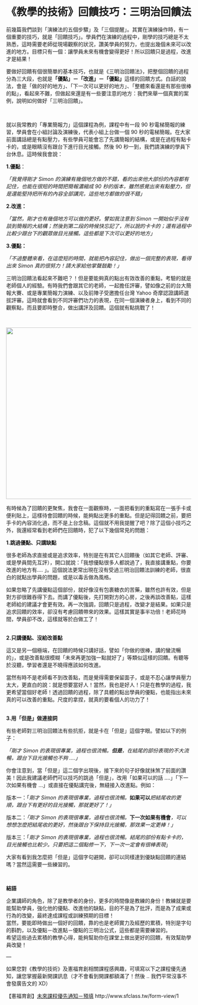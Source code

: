 # 《教學的技術》回饋技巧：三明治回饋法 

<p>前幾篇我們談到「演練法的五個步驟」及「三個提醒」。其實在演練操作時，有一個重要的技巧，就是「回饋技巧」。學員們在演練的過程中，剛學的技巧總是不太熟悉，這時需要老師從現場觀察的狀況，讚美學員的努力，也提出幾個未來可以改進的地方。目標只有一個：讓學員未來有機會變得更好！所以回饋只是過程，改進才是結果！</p>
<p>要做好回饋有個很簡單的基本技巧，也就是《三明治回饋法》，把整個回饋的過程分為三大段，也就是<strong>「優點」－「改進」－「優點」</strong>這樣的回饋方式。白話的說法，會是「做的好的地方」、「下一次可以更好的地方」、「整體來看還是有那些很棒的點」，看起來不難，但做起來還是有一些要注意的地方：我們來舉一個真實的案例，說明如何做好「三明治回饋」。</p>
<p> </p>
<p>就以我常教的「專業簡報力」這個課程為例，課程中有一段 90 秒電梯簡報的練習，學員會在小組討論及演練後，代表小組上台做一個 90 秒的電梯簡報。在大家前面講話總是有點壓力，有些學員可能會忘了先講簡報的結構，或是在過程有點卡卡的，或是眼睛沒有跟台下進行目光接觸。然後 90 秒一到，我們請演練的學員下台休息。這時候我會說：</p>
<p><strong>1.優點</strong>：</p>
<p><em>「我覺得剛才 Simon </em><em>的演練有幾個地方做的不錯，看的出來他大部份的內容都有記住，也能在很短的時間把簡報濃縮成 90 </em><em>秒的版本，雖然感覺出來有點壓力，但是還能堅持把所有的內容全部講完，這些地方都做的很不錯」</em></p>
<p><strong>2.</strong><strong>改進：</strong></p>
<p><em>「當然，剛才也有幾個地方可以做的更好。譬如我注意到 Simon </em><em>一開始似乎沒有談到簡報的大結構；然後到第二段的時候快忘記了，所以說的卡卡的；還有過程中比較少跟台下的觀眾做目光接觸。這些都是下次可以更好的地方」</em></p>
<p><strong>3.</strong><strong>優點：</strong></p>
<p><em>「不過整體來看，在這麼短的時間，就能把內容記住，做出一個完整的表現，看得出來 Simon </em><em>真的很努力！請大家給他掌聲鼓勵！」</em></p>
<p>三明治回饋法看起來不難吧？！但是要能夠真的點出有效改善的重點，考驗的就是老師個人的經驗。有時我們會跟其它的老師，一起擔任評審，譬如像之前的台大簡報大賽、或是專業簡報力演練、以及前陣子受邀擔任台灣 Yahoo 奇摩認證講師選拔評審。這時就會看到不同評審們功力的表現，在同一個演練者身上，看到不同的觀察點，而且要即時整合，做出講評及回饋。這個就有點挑戰了！</p>
<p> </p>
<p><img alt="" class="alignnone wp-image-1209" height="467" sizes="(max-width: 700px) 100vw, 700px" src="https://afu.tw/wp-content/uploads/2018/09/4F3A7191-1.jpg" srcset="https://afu.tw/wp-content/uploads/2018/09/4F3A7191-1.jpg 3589w, https://afu.tw/wp-content/uploads/2018/09/4F3A7191-1-300x200.jpg 300w, https://afu.tw/wp-content/uploads/2018/09/4F3A7191-1-768x512.jpg 768w, https://afu.tw/wp-content/uploads/2018/09/4F3A7191-1-1024x683.jpg 1024w, https://afu.tw/wp-content/uploads/2018/09/4F3A7191-1-219x146.jpg 219w, https://afu.tw/wp-content/uploads/2018/09/4F3A7191-1-50x33.jpg 50w, https://afu.tw/wp-content/uploads/2018/09/4F3A7191-1-112x75.jpg 112w" width="700"/></p>
<p>有時候為了回饋的更聚焦，我會在一面觀察時，一面把看到的重點寫在一張手卡或便利貼上，這樣待會回饋的時候，能夠點出更多的重點。但是記得回饋之前，要把手卡的內容消化過，而不是上台念稿。這個就不用我提醒了吧？除了這個小技巧之外，我還經常看到老師們在回饋時，犯了以下幾個常見的問題：</p>
<p><strong>1.跳過優點、只講缺點</strong></p>
<p>很多老師為求直接或是追求效率，特別是在有其它人回饋後（如其它老師、評審、或是學員間先互評），開口就說：「我想優點很多人都說過了，我直接講重點，你要改進的地方有…. 」。這個說法更常出現在沒有受過三明治回饋法訓練的老師，很直白的就點出學員的問題，或是以毒舌做為風格。</p>
<p>如果忽略了先講優點這個部份，就好像沒有包裹糖衣的苦藥，雖然也許有效，但是對方卻很難吞得下去。而講了優點後，先打開對方的心房，之後再談改善點，這樣老師給的建議才會更有效。再一次強調，回饋只是過程，改變才是結果。如果只是追求回饋的效率，卻沒有考慮回饋帶來的效果。這樣其實是事半功倍！老師花時間，學員卻不改，這樣就等於白做工了！</p>
<p><strong><br/>
2.</strong><strong>只講優點、沒給改善點</strong></p>
<p>這又是另一個極端，在回饋的時候只講好話，譬如「你做的很棒，講的蠻流暢的」，或是改善點很模糊「未來再更加強一點就好了」等類似這樣的回饋。有聽等於沒聽，學習者還是不曉得應該如何改進。</p>
<p>當然有時不是老師看不到改善點，而是覺得需要保留面子，或是不忍心讓學員壓力太大，更直白的說：就是想要當好人！當然，我也是好人！只是在教學的過程，我更希望當個好老師！透過回饋的過程，除了具體的點出學員的優點，也能指出未來真的可以改善的重點。尺度的拿捏，就真的要看個人的功力了！</p>
<p><strong><br/>
3.</strong><strong>用「但是」做連接詞</strong></p>
<p>有些老師對三明治回饋法有些抗拒，就是卡在「但是」這個字眼。譬如以下的例子：</p>
<p><em>「剛才 Simon </em><em>的表現很專業，過程也很流暢。<strong>但是</strong>，在結尾的部份表現的不大流暢，跟台下目光接觸也不夠 ….</em><em>」</em></p>
<p>你會注意到，當「但是」這二個字出現後，接下來的句子好像就抺煞了前面的讚美！因此我建議老師們可以技巧的跳過「但是」，改用「如果可以的話 ….」「下一次如果有機會 …」或直接在優點講完後，無縫接入改進點。例如：</p>
<p>版本一：「<em>剛才</em><em> Simon </em><em>的表現很專業，過程也很流暢。</em><strong>如果可以</strong><em>把結尾收的更順，跟台下有更好的目光接觸，那就更好了！」</em></p>
<p>版本二：<em>「剛才</em><em> Simon </em><em>的表現很專業，過程也很流暢。</em><strong>下一次如果有機會</strong><em>，可以想想怎麼把結尾收的更好，然後跟台下保持目光接觸，那效果一定更棒！」</em></p>
<p>版本三：「<em>剛才</em><em> Simon </em><em>的表現很專業，過程也很流暢。結尾的部份有點卡卡的，目光接觸也比較少。只要把這二個點修一下，下一次一定會有很棒表現</em>」</p>
<p>大家有看到我怎麼把「但是」這個字句避開，卻可以同樣達到優缺點回饋的連結嗎？當然這需要一些練習的。</p>
<p> </p>
<p><strong>結語</strong></p>
<p>企業講師的角色，除了是教學者的身份，更多的時間像是教練的身份！教練就是要能幫助學員，強化他的優點、改進他的缺點，目的不是為了批評，而是為了成果或行為的改變，最終達成課程或訓練預期的目標！<br/>
當然，要能即時做出一個好的回饋，靠的也是老師實力及經歷的累積，特別是字句的斟酌，以及優點－改進點－優點的三明治公式，這些都是需要練習的。<br/>
希望這些過去累積的教學心得，能夠幫助你在課堂上做出更好的回饋，有效幫助學員改變！</p>
<p>—</p>
<p>如果您對《教學的技術》及憲福育創相關課程感興趣，可填寫以下之課程優先通知，讓您掌握最新開課訊息（才不會看到開課都額滿了！然後 .. 我們平常沒事不會發廣告文的 XD）</p>
<p>【憲福育創】<a href="http://www.sfclass.tw/form-view/1">未來課程優先通知－預填</a> http://www.sfclass.tw/form-view/1</p>
